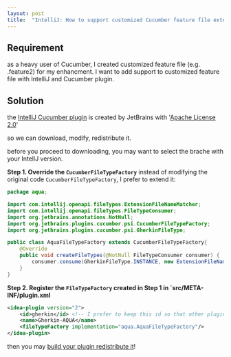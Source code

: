 ```yaml
---
layout: post
title:  "IntelliJ: How to support customized Cucumber feature file extension"
---
```


## Requirement
as a heavy user of Cucumber, I created customized feature file (e.g. .feature2) for my enhancment. I want to add support to customized feature file with IntelliJ and Cucumber plugin.

## Solution

the [IntelliJ Cucumber plugin](https://github.com/JetBrains/intellij-plugins/tree/master/cucumber) is created by JetBrains with '[Apache License 2.0](https://github.com/JetBrains/intellij-plugins/blob/master/cucumber/LICENSE.txt)'

so we can download, modify, redistribute it. 

before you proceed to downloading, you may want to select the brache with your IntellJ version.


**Step 1. Override the `CucumberFileTypeFactory`**
    instead of modifying the original code `CucumberFileTypeFactory`, I prefer to extend it:

```java
package aqua;

import com.intellij.openapi.fileTypes.ExtensionFileNameMatcher;
import com.intellij.openapi.fileTypes.FileTypeConsumer;
import org.jetbrains.annotations.NotNull;
import org.jetbrains.plugins.cucumber.psi.CucumberFileTypeFactory;
import org.jetbrains.plugins.cucumber.psi.GherkinFileType;

public class AquaFileTypeFactory extends CucumberFileTypeFactory{
    @Override
    public void createFileTypes(@NotNull FileTypeConsumer consumer) {
        consumer.consume(GherkinFileType.INSTANCE, new ExtensionFileNameMatcher("feature"), new ExtensionFileNameMatcher("feature2"));
    }
}
```

**Step 2. Register the `FileTypeFactory` created in Step 1 in `src/META-INF/plugin.xml**

```xml
<idea-plugin version="2">
    <id>gherkin</id> <!-- I prefer to keep this id so that other plugins can continue to depend on it -->
    <name>Gherkin-AQUA</name>
    <fileTypeFactory implementation="aqua.AquaFileTypeFactory"/>
</idea-plugin>
``` 

then you may [build your plugin redistribute it](https://www.jetbrains.com/help/idea/2017.1/preparing-plugins-for-publishing.html)!
